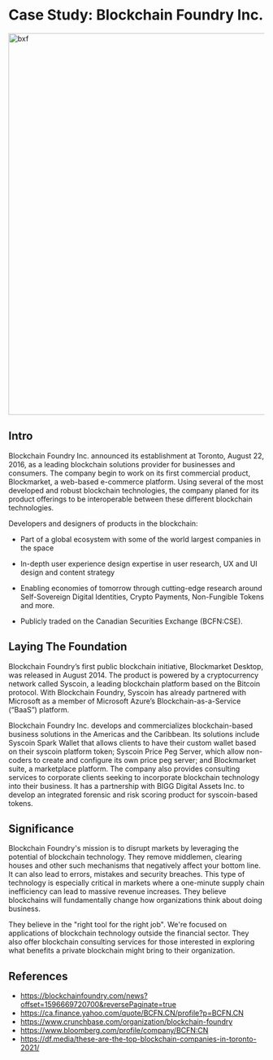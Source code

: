# Case Study: Blockchain Foundry Inc.

<img width="750" alt="bxf" src="https://user-images.githubusercontent.com/86626839/149679515-ee15738d-e2e6-446c-880b-6cb67ad0e12d.png">


## Intro

Blockchain Foundry Inc. announced its establishment at Toronto, August 22, 2016, as a leading blockchain solutions provider for businesses and consumers. The company begin to work on its first commercial product,  Blockmarket, a  web-based e-commerce platform. Using several of the most developed and robust blockchain technologies, the company planed for its product offerings to be interoperable between these different blockchain technologies.

Developers and designers of products in the blockchain:

- Part of a global ecosystem with some of the world largest companies in the space

- In-depth user experience design expertise in user research, UX and UI design and content strategy 

- Enabling economies of tomorrow through cutting-edge research around Self-Sovereign Digital Identities, Crypto Payments, Non-Fungible Tokens and more.

- Publicly traded on the Canadian Securities Exchange (BCFN:CSE).

## Laying The Foundation

Blockchain Foundry’s first public blockchain initiative, Blockmarket Desktop, was released in August 2014. The product is powered by a cryptocurrency network called Syscoin, a leading blockchain platform based on the Bitcoin protocol. With Blockchain Foundry, Syscoin has already partnered with Microsoft as a member of Microsoft Azure’s Blockchain-as-a-Service (“BaaS”) platform.

Blockchain Foundry Inc. develops and commercializes blockchain-based business solutions in the Americas and the Caribbean. Its solutions include Syscoin Spark Wallet that allows clients to have their custom wallet based on their syscoin platform token; Syscoin Price Peg Server, which allow non-coders to create and configure its own price peg server; and Blockmarket suite, a marketplace platform. The company also provides consulting services to corporate clients seeking to incorporate blockchain technology into their business. It has a partnership with BIGG Digital Assets Inc. to develop an integrated forensic and risk scoring product for syscoin-based tokens.

## Significance

Blockchain Foundry's mission is to disrupt markets by leveraging the potential of blockchain technology. They remove middlemen, clearing houses and other such mechanisms that negatively affect your bottom line. It can also lead to errors, mistakes and security breaches. This type of technology is especially critical in markets where a one-minute supply chain inefficiency can lead to massive revenue increases. They believe blockchains will fundamentally change how organizations think about doing business.

They believe in the "right tool for the right job". We're focused on applications of blockchain technology outside the financial sector. They also offer blockchain consulting services for those interested in exploring what benefits a private blockchain might bring to their organization.

## References

- https://blockchainfoundry.com/news?offset=1596669720700&reversePaginate=true
- https://ca.finance.yahoo.com/quote/BCFN.CN/profile?p=BCFN.CN
- https://www.crunchbase.com/organization/blockchain-foundry
- https://www.bloomberg.com/profile/company/BCFN:CN
- https://df.media/these-are-the-top-blockchain-companies-in-toronto-2021/
